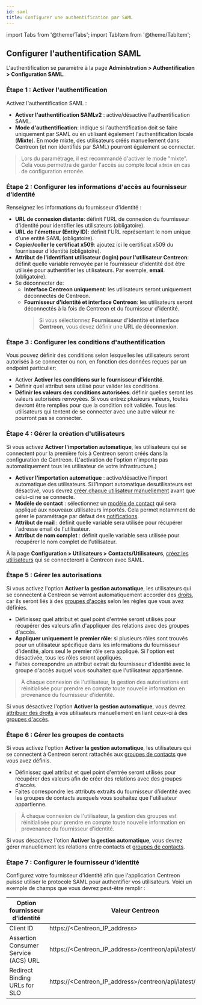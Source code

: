 ```yaml
---
id: saml
title: Configurer une authentification par SAML
---
```

import Tabs from '@theme/Tabs';
import TabItem from '@theme/TabItem';

## Configurer l'authentification SAML

L'authentification se paramètre à la page **Administration > Authentification > Configuration SAML**.

### Étape 1 : Activer l'authentification

Activez l'authentification SAML :

- **Activer l'authentification SAMLv2** : active/désactive l'authentification SAML.
- **Mode d'authentification**: indique si l'authentification doit se faire uniquement par SAML ou en utilisant
  également l'authentification locale (**Mixte**). En mode mixte, des utilisateurs créés manuellement dans Centreon
  (et non identifiés par SAML) pourront également se connecter.

> Lors du paramétrage, il est recommandé d'activer le mode "mixte". Cela vous permettra de garder l'accès au compte local
> `admin` en cas de configuration erronée.

### Étape 2 : Configurer les informations d'accès au fournisseur d'identité

Renseignez les informations du fournisseur d'identité :

- **URL de connexion distante**: définit l'URL de connexion du fournisseur d'identité pour identifier les utilisateurs
  (obligatoire).
- **URL de l'émetteur (Entity ID)**: définit l'URL représentant le nom unique d'une entité SAML (obligatoire).
- **Copier/coller le certificat x509**: ajoutez ici le certificat x509 du fournisseur d'identité (obligatoire).
- **Attribut de l'identifiant utilisateur (login) pour l'utilisateur Centreon**: définit quelle variable renvoyée par
  le fournisseur d'identité doit être utilisée pour authentifier les utilisateurs. Par exemple, **email**. (obligatoire).
- Se déconnecter de:
  * **Interface Centreon uniquement**: les utilisateurs seront uniquement déconnectés de Centreon.
  * **Fournisseur d'identité et interface Centreon**:  les utilisateurs seront déconnectés à la fois de Centreon et du fournisseur
    d'identité.
    > Si vous sélectionnez **Fournisseur d'identité et interface Centreon**, vous devez définir une **URL de déconnexion**.

### Étape 3 : Configurer les conditions d'authentification

Vous pouvez définir des conditions selon lesquelles les utilisateurs seront autorisés à se connecter ou non, en
fonction des données reçues par un endpoint particulier:
  - Activer **Activer les conditions sur le fournisseur d'identité**.
  - Définir quel attribut sera utilisé pour valider les conditions.
  - **Définir les valeurs des conditions autorisées**: définir quelles seront les valeurs autorisées renvoyées. Si vous
    entrez plusieurs valeurs, toutes devront être remplies pour que la condition soit validée. Tous les utilisateurs qui
    tentent de se connecter avec une autre valeur ne pourront pas se connecter.

### Étape 4 : Gérer la création d'utilisateurs

<Tabs groupId="sync">
<TabItem value="Users automatic management" label="Gestion automatique">

Si vous activez **Activer l'importation automatique**, les utilisateurs qui se connectent pour la première fois à Centreon
seront créés dans la configuration de Centreon. (L'activation de l'option n'importe pas automatiquement tous les utilisateur
 de votre infrastructure.)

- **Activer l'importation automatique** : active/désactive l'import automatique des utilisateurs. Si l'import automatique desutilisateurs
  est désactivé, vous devrez [créer chaque utilisateur manuellement](../monitoring/basic-objects/contacts-create.md) avant que celui-ci ne se connecte.
- **Modèle de contact** : sélectionnez un [modèle de contact](../monitoring/basic-objects/contacts-templates.md) qui sera appliqué aux
  nouveaux utilisateurs importés.
  Cela permet notamment de gérer le paramétrage par défaut des [notifications](../alerts-notifications/notif-configuration.md).
- **Attribut de mail** : définit quelle variable sera utilisée pour récupérer l'adresse email de l'utilisateur.
- **Attribut de nom complet** : définit quelle variable sera utilisée pour récupérer le nom complet de l'utilisateur.

</TabItem>
<TabItem value="Users manual management" label="Gestion manuelle">

À la page **Configuration > Utilisateurs > Contacts/Utilisateurs**, [créez les utilisateurs](../monitoring/basic-objects/contacts-create.md)
qui se connecteront à Centreon avec SAML.

</TabItem>
</Tabs>

### Étape 5 : Gérer les autorisations

<Tabs groupId="sync">
<TabItem value="Role automatic management" label="Gestion automatique">

Si vous activez l'option **Activer la gestion automatique**, les utilisateurs qui se connectent à Centreon se verront
automatiquement accorder des [droits](../administration/access-control-lists.md), car ils seront liés à des
[groupes d'accès](../administration/access-control-lists.md#créer-un-groupe-daccès) selon les règles que vous avez définies.
  
- Définissez quel attribut et quel point d'entrée seront utilisés pour récupérer des valeurs afin d'appliquer des relations
  avec des groupes d'accès.
- **Appliquer uniquement le premier rôle**: si plusieurs rôles sont trouvés pour un utilisateur spécifique dans les informations du fournisseur
  d'identité, alors seul le premier rôle sera appliqué. Si l'option est désactivée, tous les rôles seront appliqués.
- Faites correspondre un attribut extrait du fournisseur d'identité avec le groupe d'accès auquel vous souhaitez que l'utilisateur
  appartienne.

> À chaque connexion de l'utilisateur, la gestion des autorisations est réinitialisée pour prendre en compte toute nouvelle
> information en provenance du fournisseur d'identité.

</TabItem>
<TabItem value="Role manual management" label="Gestion manuelle">

Si vous désactivez l'option **Activer la gestion automatique**, vous devrez [attribuer des droits](../administration/access-control-lists.md)
à vos utilisateurs manuellement en liant ceux-ci à des [groupes d'accès](../administration/access-control-lists.md#créer-un-groupe-daccès).

</TabItem>
</Tabs>

### Étape 6 : Gérer les groupes de contacts

<Tabs groupId="sync">
<TabItem value="Groups automatic management" label="Gestion automatique">

Si vous activez l'option **Activer la gestion automatique**, les utilisateurs qui se connectent à Centreon seront rattachés
aux [groupes de contacts](../monitoring/basic-objects/contacts-groups.md#créer-un-groupe-de-contacts) que vous avez définis.

- Définissez quel attribut et quel point d'entrée seront utilisés pour récupérer des valeurs afin de créer des relations avec
  des groupes d'accès.
- Faites correspondre les attributs extraits du fournisseur d'identité avec les groupes de contacts auxquels vous souhaitez
  que l'utilisateur appartienne.

> À chaque connexion de l'utilisateur, la gestion des groupes est réinitialisée pour prendre en compte toute nouvelle
> information en provenance du fournisseur d'identité.

</TabItem>
<TabItem value="Groups manual management" label="Gestion manuelle">

Si vous désactivez l'otion **Activer la gestion automatique**, vous devrez gérer manuellement les relations entre contacts et
[groupes de contacts](../monitoring/basic-objects/contacts-groups.md#créer-un-groupe-de-contacts).

</TabItem>
</Tabs>

### Étape 7 : Configurer le fournisseur d'identité

Configurez votre fournisseur d'identité afin que l'application Centreon puisse utiliser le protocole SAML pour authentifier
vos utilisateurs. Voici un exemple de champs que vous devrez peut-être remplir :

| Option fournisseur d'identité        | Valeur Centreon                                                |
|--------------------------------------|----------------------------------------------------------------|
| Client ID                            | https://<Centreon_IP_address>                                  |
| Assertion Consumer Service (ACS) URL | https://<Centreon_IP_address>/centreon/api/latest/saml/acs     |
| Redirect Binding URLs for SLO        | https://<Centreon_IP_address>/centreon/api/latest/saml/sls     |
